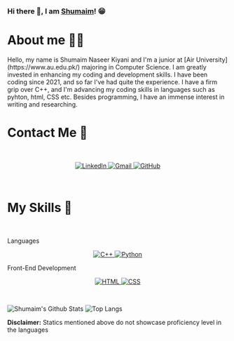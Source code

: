 ### Hi there 👋, I am [Shumaim](https://shumaim-naseer-kiyani.github.io/My-Site/)! 😁

<h1>About me 💁‍♀️</h1>
Hello, my name is Shumaim Naseer Kiyani and I'm a junior at [Air University](https://www.au.edu.pk/) majoring in Computer Science. I am greatly invested in enhancing my coding and development skills. I have been coding since 2021, and so far I've had quite the experience. I have a firm grip over C++, and I'm advancing my coding skills in languages such as pyhton, html, CSS etc. Besides programming, I have an immense interest in writing and researching.

<h1>Contact Me 🤙</h1>
<br>
<p align="center">
  <a href="www.linkedin.com/in/shumaim-kiyani" target="_blank">
    <img alt="LinkedIn" src="https://img.shields.io/badge/LinkedIn-0077B5?style=for-the-badge&logo=linkedin&logoColor=white">
  </a>
  <a href="shumaimkiyani@gmail.com" target="_blank">
    <img alt="Gmail" src="https://img.shields.io/badge/Gmail-D14836?style=for-the-badge&logo=gmail&logoColor=white">
  </a>
  <a href="https://github.com/Shumaim-Naseer-Kiyani" target="_blank">
    <img alt="GitHub" src="https://img.shields.io/badge/GitHub-100000?style=for-the-badge&logo=github&logoColor=white">
   </a>
</p> 
</br>

<h1>My Skills 🧰</h1>
<br>
<p>Languages</p>
<p align="center">
  <a href="https://www.w3schools.com/cpp/cpp_intro.asp" target="_blank">
    <img alt="C++" src="https://img.shields.io/badge/C%2B%2B-00599C?style=for-the-badge&logo=c%2B%2B&logoColor=white">
  </a>
  <a href="https://www.python.org/" target="_blank">
    <img alt="Python" src="https://img.shields.io/badge/Python-14354C?style=for-the-badge&logo=python&logoColor=white">
  </a>
</p>
<p>Front-End Development</p>
<p align="center">
  <a href="https://www.w3schools.com/html/" target="_blank">
    <img alt="HTML" src="https://img.shields.io/badge/HTML5-E34F26?style=for-the-badge&logo=html5&logoColor=white">
  </a>
  <a href="https://www.w3schools.com/css/css_intro.asp" target="_blank">
    <img alt="CSS" src="https://img.shields.io/badge/CSS3-1572B6?style=for-the-badge&logo=css3&logoColor=white">
  </a>
</p>
</br>
    

![Shumaim's Github Stats](https://github-readme-stats.vercel.app/api?username=Shumaim-Naseer-Kiyani&count_private=true&show_icons=true&theme=blue-green)
![Top Langs](	https://github-readme-stats.vercel.app/api/top-langs/?username=Shumaim-Naseer-Kiyani&count_private=true&show_icons=true&theme=blue-green)
<p><b>Disclaimer:</b> Statics mentioned above do not showcase proficiency level in the languages</p>  
